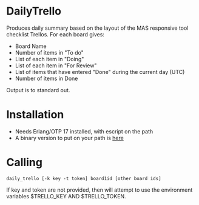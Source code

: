 DailyTrello
===========

Produces daily summary based on the layout of the MAS responsive tool checklist Trellos.  For each board gives:

* Board Name
* Number of items in "To do"
* List of each item in "Doing"
* List of each item in "For Review"
* List of items that have entered "Done" during the current day (UTC)
* Number of items in Done

Output is to standard out.

# Installation

* Needs Erlang/OTP 17 installed, with escript on the path
* A binary version to put on your path is [here](https://github.com/paulanthonywilson/daily_trello/releases)


# Calling

```
daily_trello [-k key -t token] board1id [other board ids]
```

If key and token are not provided, then will attempt to use the environment variables $TRELLO_KEY AND $TRELLO_TOKEN.


